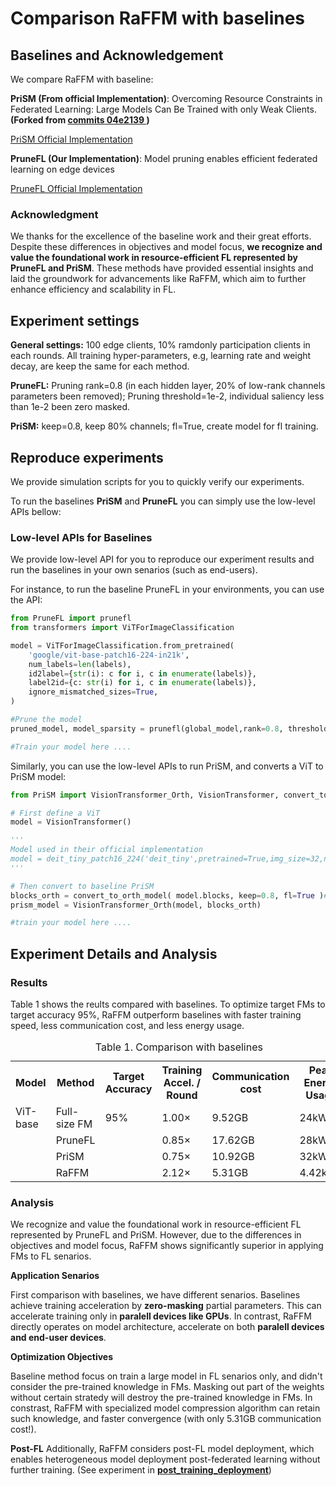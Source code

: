 # Comparison RaFFM with baselines

## Baselines and Acknowledgement

We compare RaFFM with baseline:

**PriSM (From official Implementation)**: Overcoming Resource Constraints in Federated Learning: Large Models Can Be Trained with only Weak Clients. **(Forked from [commits 04e2139
](https://github.com/yuehniu/modeldecomp-fl/tree/04e213968afd2dc7ae4097f8bc1d33b8bdb66ee2))**

[PriSM Official Implementation](https://github.com/yuehniu/modeldecomp-fl/tree/master)

**PruneFL (Our Implementation)**: Model pruning enables efficient federated learning on edge devices

[PruneFL Official Implementation](https://github.com/jiangyuang/PruneFL)

### Acknowledgment

We thanks for the excellence of the baseline work and their great efforts. Despite these differences in objectives and model focus, **we recognize and value the foundational work in resource-efficient FL represented by PruneFL and PriSM**. These methods have provided essential insights and laid the groundwork for advancements like RaFFM, which aim to further enhance efficiency and scalability in FL.

## Experiment settings

**General settings:** 100 edge clients, 10% ramdonly participation clients in each rounds. All training hyper-parameters, e.g, learning rate and weight decay, are keep the same for each method.

**PruneFL:** Pruning rank=0.8 (in each hidden layer, 20% of low-rank channels parameters been removed); Pruning threshold=1e-2, individual saliency less than 1e-2 been zero masked.

**PriSM:** keep=0.8, keep 80% channels; fl=True, create model for fl training.

## Reproduce experiments

We provide simulation scripts for you to quickly verify our experiments.

To run the baselines **PriSM** and **PruneFL** you can simply use the low-level APIs bellow:

<!-- ```bash
CUDA_VISIBLE_DEVICES=0 python prism_fl.py
```

Similarly, to run the baselines **PruneLF** you can simply run the following commands:

```bash
CUDA_VISIBLE_DEVICES=0 python prune_fl.py
``` -->

<!-- The full hyper-parameters lists and arguments can be find at **[`arguments.py`](arguments.py)**. -->

### Low-level APIs for Baselines

We provide low-level API for you to reproduce our experiment results and run the baselines in your own senarios (such as end-users).

For instance, to run the baseline PruneFL in your environments, you can use the API:

```python
from PruneFL import prunefl
from transformers import ViTForImageClassification

model = ViTForImageClassification.from_pretrained(
    'google/vit-base-patch16-224-in21k',
    num_labels=len(labels),
    id2label={str(i): c for i, c in enumerate(labels)},
    label2id={c: str(i) for i, c in enumerate(labels)},
    ignore_mismatched_sizes=True,
)

#Prune the model
pruned_model, model_sparsity = prunefl(global_model,rank=0.8, threshold=1e-2)

#Train your model here ....

```

Similarly, you can use the low-level APIs to run PriSM, and converts a ViT to PriSM model:

```python
from PriSM import VisionTransformer_Orth, VisionTransformer, convert_to_orth_model, deit_tiny_patch16_224

# First define a ViT
model = VisionTransformer()

'''
Model used in their official implementation
model = deit_tiny_patch16_224('deit_tiny',pretrained=True,img_size=32,num_classes=10,patch_size=4)
'''

# Then convert to baseline PriSM
blocks_orth = convert_to_orth_model( model.blocks, keep=0.8, fl=True )# keep: channel keep ratio; fl: whether create model for fl or centralized training
prism_model = VisionTransformer_Orth(model, blocks_orth)

#train your model here ....

```

## Experiment Details and Analysis

### Results

Table 1 shows the reults compared with baselines. To optimize target FMs to target accuracy 95%, RaFFM outperform baselines with faster training speed, less communication cost, and less energy usage.

<table>
  <caption style="text-align: center;">Table 1. Comparison with baselines</caption>

  <tr>
    <th>Model</th>
    <th>Method</th>
    <th>Target Accuracy</th>
    <th>Training Accel. / Round</th>
    <th>Communication cost</th>
    <th>Peak Energy Usage</th>
  </tr>
  <tr>
    <td>ViT-base</td>
    <td>Full-size FM</td>
    <td>95%</td>
    <td>1.00×</td>
    <td>9.52GB</td>
    <td>24kWh</td>
  </tr>
  <tr>
    <td></td>
    <td>PruneFL</td>
    <td></td>
    <td>0.85×</td>
    <td>17.62GB</td>
    <td>28kWh</td>
  </tr>
  <tr>
    <td></td>
    <td>PriSM</td>
    <td></td>
    <td>0.75×</td>
    <td>10.92GB</td>
    <td>32kWh</td>
  </tr>
  <tr>
    <td></td>
    <td>RaFFM</td>
    <td></td>
    <td>2.12×</td>
    <td>5.31GB</td>
    <td>4.42kWh</td>
  </tr>
</table>

### Analysis

We recognize and value the foundational work in resource-efficient FL represented by PruneFL and PriSM. However, due to the differences in objectives and model focus, RaFFM shows significantly superior in applying FMs to FL senarios.

**Application Senarios**

First comparison with baselines, we have different senarios. Baselines achieve training acceleration by **zero-masking** partial parameters. This can accelerate training only in **paralell devices like GPUs**. In contrast, RaFFM directly operates on model architecture, accelerate on both **paralell devices and end-user devices**.

**Optimization Objectives**

Baseline method focus on train a large model in FL senarios only, and didn't consider the pre-trained knowledge in FMs. Masking out part of the weights without certain stratedy will destroy the pre-trained knowledge in FMs. In constrast, RaFFM with specialized model compression algorithm can retain such knowledge, and faster convergence (with only 5.31GB communication cost!).

**Post-FL**
Additionally, RaFFM considers post-FL model deployment, which enables heterogeneous model deployment post-federated learning without further training. (See experiment in [**post_training_deployment**](../post_training_deployment/README.MD))
